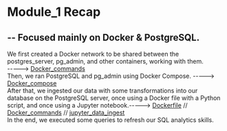 <h1>Module_1 Recap</h1> 
<h2>-- Focused mainly on Docker & PostgreSQL.</h2> 
We first created a Docker network to be shared between the postgres_server, pg_admin, and other containers, working with them.<br>
-----> <a href="https://github.com/karimsheriff/Data_Engineering_Zoomcamp_module1/blob/main/Docker_Commands">Docker_commands</a><br>
Then, we ran PostgreSQL and pg_admin using Docker Compose. 
-----> <a href="https://github.com/karimsheriff/Data_Engineering_Zoomcamp_module1/blob/main/docker-compose.yaml">Docker_compose</a><br>
After that, we ingested our data with some transformations into our database on the PostgreSQL server, once using a Docker file with a Python script, and once using a Jupyter notebook.-----> 
<a href="https://github.com/karimsheriff/Data_Engineering_Zoomcamp_module1/blob/main/Dockerfile">Dockerfile</a>    //  
<a href="https://github.com/karimsheriff/Data_Engineering_Zoomcamp_module1/blob/main/Docker_Commands">Docker_commands</a>   //
<a href="https://github.com/karimsheriff/Data_Engineering_Zoomcamp_module1/blob/main/upload_ny_taxi_data.ipynb">jupyter_data_ingest</a>
<br>
In the end, we executed some queries to refresh our SQL analytics skills.<br>



